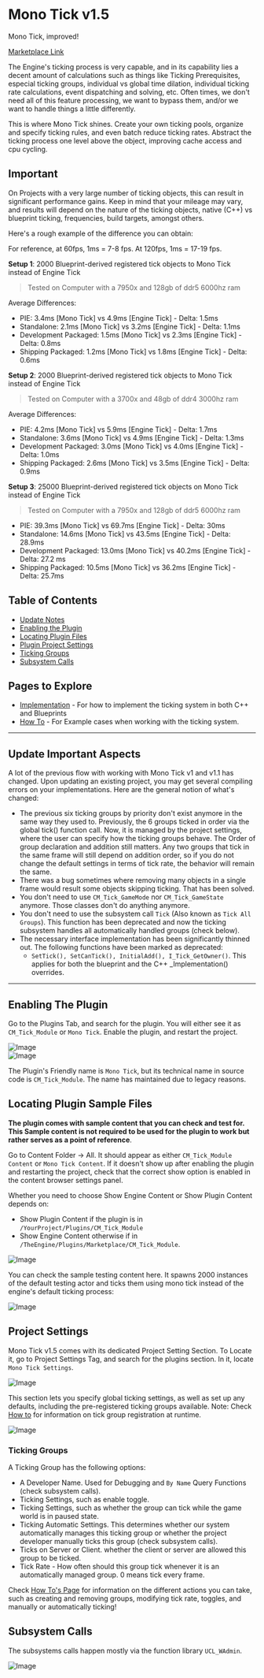 # Mono Tick v1.5  

Mono Tick, improved!  

[Marketplace Link](https://www.unrealengine.com/marketplace/en-US/product/mono-ticking-plugin)  

The Engine's ticking process is very capable, and in its capability lies a decent amount of calculations such as things like Ticking Prerequisites, especial ticking groups, individual vs global time dilation, individual ticking rate calculations, event dispatching and solving, etc. Often times, we don't need all of this feature processing, we want to bypass them, and/or we want to handle things a little differently.  

This is where Mono Tick shines. Create your own ticking pools, organize and specify ticking rules, and even batch reduce ticking rates. Abstract the ticking process one level above the object, improving cache access and cpu cycling.    

## Important 

On Projects with a very large number of ticking objects, this can result in significant performance gains. Keep in mind that your mileage may vary, and results will depend on the nature of the ticking objects, native (C++) vs blueprint ticking, frequencies, build targets, amongst others.  

Here's a rough example of the difference you can obtain:  

For reference, at 60fps, 1ms = 7-8 fps. At 120fps, 1ms = 17-19 fps. 

  
**Setup 1**: 2000 Blueprint-derived registered tick objects to Mono Tick instead of Engine Tick  

> Tested on Computer with a 7950x and 128gb of ddr5 6000hz ram  

Average Differences:  

* PIE: 3.4ms [Mono Tick] vs 4.9ms [Engine Tick] - Delta: 1.5ms  
* Standalone: 2.1ms [Mono Tick] vs 3.2ms [Engine Tick] - Delta: 1.1ms  
* Development Packaged: 1.5ms [Mono Tick] vs 2.3ms [Engine Tick] - Delta: 0.8ms  
* Shipping Packaged: 1.2ms [Mono Tick] vs 1.8ms [Engine Tick] - Delta: 0.6ms  

**Setup 2**: 2000 Blueprint-derived registered tick objects to Mono Tick instead of Engine Tick  

> Tested on Computer with a 3700x and 48gb of ddr4 3000hz ram  

Average Differences:  

* PIE: 4.2ms [Mono Tick] vs 5.9ms [Engine Tick] - Delta: 1.7ms  
* Standalone: 3.6ms [Mono Tick] vs 4.9ms [Engine Tick] - Delta: 1.3ms  
* Development Packaged: 3.0ms [Mono Tick] vs 4.0ms [Engine Tick] - Delta: 1.0ms  
* Shipping Packaged: 2.6ms [Mono Tick] vs 3.5ms [Engine Tick] - Delta: 0.9ms  

**Setup 3**: 25000 Blueprint-derived registered tick objects on Mono Tick instead of Engine Tick  
> Tested on Computer with a 7950x and 128gb of ddr5 6000hz ram  

* PIE: 39.3ms [Mono Tick] vs 69.7ms [Engine Tick] - Delta: 30ms  
* Standalone: 14.6ms [Mono Tick] vs 43.5ms [Engine Tick] - Delta: 28.9ms  
* Development Packaged: 13.0ms [Mono Tick] vs 40.2ms [Engine Tick] - Delta: 27.2 ms  
* Shipping Packaged: 10.5ms [Mono Tick] vs 36.2ms [Engine Tick] - Delta: 25.7ms  




## Table of Contents

- [Update Notes](#update-important-aspects)  
- [Enabling the Plugin](#enabling-the-plugin)  
- [Locating Plugin Files](#locating-plugin-sample-files)  
- [Plugin Project Settings](#project-settings)  
- [Ticking Groups](#ticking-groups)  
- [Subsystem Calls](#subsystem-calls)   

## Pages to Explore 

- [Implementation](/Implementation.md) - For how to implement the ticking system in both C++ and Blueprints  
- [How To](/HowTo.md) - For Example cases when working with the ticking system.  


----

## Update Important Aspects

A lot of the previous flow with working with Mono Tick v1 and v1.1 has changed. Upon updating an existing project, you may get several compiling errors on your implementations. Here are the general notion of what's changed:  

* The previous six ticking groups by priority don't exist anymore in the same way they used to. Previously, the 6 groups ticked in order via the global tick() function call. Now, it is managed by the project settings, where the user can specify how the ticking groups behave. The Order of group declaration and addition still matters. Any two groups that tick in the same frame will still depend on addition order, so if you do not change the default settings in terms of tick rate, the behavior will remain the same.
* There was a bug sometimes where removing many objects in a single frame would result some objects skipping ticking. That has been solved. 
* You don't need to use `CM_Tick_GameMode` nor `CM_Tick_GameState` anymore. Those classes don't do anything anymore.
* You don't need to use the subsystem call `Tick` (Also known as `Tick All Groups`). This function has been deprecated and now the ticking subsystem handles all automatically handled groups (check below).
* The necessary interface implementation has been significantly thinned out. The following functions have been marked as deprecated:
	* `SetTick(), SetCanTick(), InitialAdd(), I_Tick_GetOwner()`. This applies for both the blueprint and the C++ _Implementation() overrides.

----

## Enabling The Plugin

Go to the Plugins Tab, and search for the plugin. You will either see it as `CM_Tick_Module` or `Mono Tick`. Enable the plugin, and restart the project.  

![Image](/Resources/Plugins_Enable_CM.png)  
![Image](/Resources/Plugins_Enable_MT.png)  

The Plugin's Friendly name is `Mono Tick`, but its technical name in source code is `CM_Tick_Module`. The name has maintained due to legacy reasons.  

## Locating Plugin Sample Files  

**The plugin comes with sample content that you can check and test for. This Sample content is not required to be used for the plugin to work but rather serves as a point of reference**.  

Go to Content Folder -> All. It should appear as either `CM_Tick_Module Content` or `Mono Tick Content`. If it doesn't show up after enabling the plugin and restarting the project, check that the correct show option is enabled in the content browser settings panel.  

Whether you need to choose Show Engine Content or Show Plugin Content depends on:  

* Show Plugin Content if the plugin is in `/YourProject/Plugins/CM_Tick_Module`  
* Show Engine Content otherwise if in `/TheEngine/Plugins/Marketplace/CM_Tick_Module`.  


![Image](/Resources/MT_ContentBrowser.png)  

You can check the sample testing content here. It spawns 2000 instances of the default testing actor and ticks them using mono tick instead of the engine's default ticking process:  

![Image](/Resources/MT_Sample_SpawnerSettings.png)  

## Project Settings

Mono Tick v1.5 comes with its dedicated Project Setting Section. To Locate it, go to Project Settings Tag, and search for the plugins section. In it, locate `Mono Tick Settings`.  

![Image](/Resources/MT_ProjectSettings.png)  

This section lets you specify global ticking settings, as well as set up any defaults, including the pre-registered ticking groups available. Note: Check [How to](/HowTo.md) for information on tick group registration at runtime.  

![Image](/Resources/MT_ProjectSettings_2.png)  


### Ticking Groups

A Ticking Group has the following options:  

- A Developer Name. Used for Debugging and `By Name` Query Functions (check subsystem calls).  
- Ticking Settings, such as enable toggle.  
- Ticking Settings, such as whether the group can tick while the game world is in paused state.  
- Ticking Automatic Settings. This determines whether our system automatically manages this ticking group or whether the project developer manually ticks this group (check subsystem calls).  
- Ticks on Server or Client. whether the client or server are allowed this group to be ticked.  
- Tick Rate - How often should this group tick whenever it is an automatically managed group. 0 means tick every frame.  

Check [How To's Page](/Implementation.md) for information on the different actions you can take, such as creating and removing groups, modifying tick rate, toggles, and manually or automatically ticking! 

## Subsystem Calls

The subsystems calls happen mostly via the function library `UCL_WAdmin`.  

![Image](/Resources/MT_SubsystemCalls.png)  